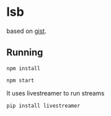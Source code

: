 # lsb

based on [gist](https://gist.github.com/goonyaa/4c0bd377e43c0905039e).

## Running

```npm install```

```npm start```

It uses livestreamer to run streams

```pip install livestreamer```
